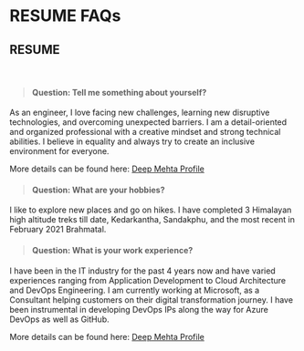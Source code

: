 # RESUME FAQs

<!-- 
The FAQ file requires a particular template for the questions and answers to follow, in order for the automated system to use this file for the Knowledge Base.
The template is:
<!-- Template Start -->

<!-- Question --*>

<!-- Answer -->

<!-- Answer End --*>

<!-- Template End -->

## **RESUME**

<br>

<!-- Question -->
> #### **Question: Tell me something about yourself?**
<!-- Answer -->

As an engineer, I love facing new challenges, learning new disruptive technologies, and overcoming unexpected barriers. I am a detail-oriented and organized professional with a creative mindset and strong technical abilities. I believe in equality and always try to create an inclusive environment for everyone.

More details can be found here: <a href="https://deepmehta.co.in">Deep Mehta Profile</a>

<!-- Answer End -->

<!-- Question -->
> #### **Question: What are your hobbies?**
<!-- Answer -->

I like to explore new places and go on hikes. I have completed 3 Himalayan high altitude treks till date, Kedarkantha, Sandakphu, and the most recent in February 2021 Brahmatal.

<!-- Answer End -->

<!-- Question -->
> #### **Question: What is your work experience?**
<!-- Answer -->

I have been in the IT industry for the past 4 years now and have varied experiences ranging from Application Development to Cloud Architecture and DevOps Engineering. I am currently working at Microsoft, as a Consultant helping customers on their digital transformation journey. I have been instrumental in developing DevOps IPs along the way for Azure DevOps as well as GitHub.

More details can be found here: <a href="https://www.linkedin.com/in/deepmehta97/">Deep Mehta Profile</a>

<!-- Answer End -->
